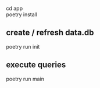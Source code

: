 cd app<br/>
poetry install<br/>
## create / refresh data.db<br/>
poetry run init<br/>
## execute queries<br/>
poetry run main<br/>